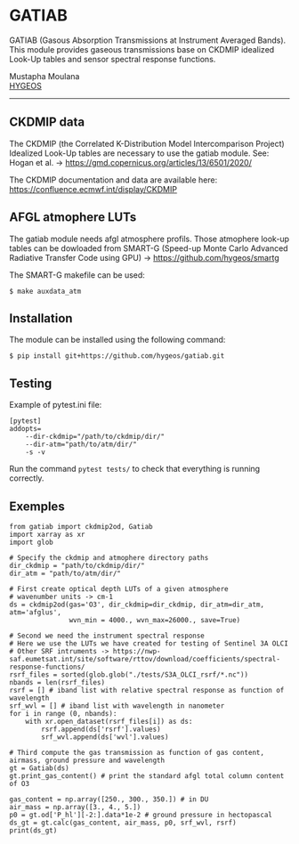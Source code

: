 # GATIAB
GATIAB (Gasous Absorption Transmissions at Instrument Averaged Bands). \
This module provides gaseous transmissions base on CKDMIP idealized Look-Up tables and sensor spectral response functions.

Mustapha Moulana  
[HYGEOS](www.hygeos.com)

-----------------------------------------


## CKDMIP data
The CKDMIP (the Correlated K-Distribution Model Intercomparison Project) Idealized Look-Up tables are necessary to use the gatiab module. See: Hogan et al. ->  https://gmd.copernicus.org/articles/13/6501/2020/

The CKDMIP documentation and data are available here: https://confluence.ecmwf.int/display/CKDMIP

## AFGL atmophere LUTs
The gatiab module needs afgl atmosphere profils. Those atmophere look-up tables can be dowloaded from SMART-G (Speed-up Monte Carlo Advanced Radiative Transfer Code using GPU) -> https://github.com/hygeos/smartg

The SMART-G makefile can be used:
```
$ make auxdata_atm
```

## Installation
The module can be installed using the following command:
```
$ pip install git+https://github.com/hygeos/gatiab.git
```

## Testing
Example of pytest.ini file:
```
[pytest]
addopts=
    --dir-ckdmip="/path/to/ckdmip/dir/"
    --dir-atm="path/to/atm/dir/"
    -s -v
```
Run the command `pytest tests/` to check that everything is running correctly.

## Exemples
```
from gatiab import ckdmip2od, Gatiab
import xarray as xr
import glob

# Specify the ckdmip and atmophere directory paths
dir_ckdmip = "path/to/ckdmip/dir/" 
dir_atm = "path/to/atm/dir/"

# First create optical depth LUTs of a given atmosphere
# wavenumber units -> cm-1
ds = ckdmip2od(gas='O3', dir_ckdmip=dir_ckdmip, dir_atm=dir_atm, atm='afglus',
               wvn_min = 4000., wvn_max=26000., save=True)

# Second we need the instrument spectral response
# Here we use the LUTs we have created for testing of Sentinel 3A OLCI
# Other SRF intruments -> https://nwp-saf.eumetsat.int/site/software/rttov/download/coefficients/spectral-response-functions/
rsrf_files = sorted(glob.glob("./tests/S3A_OLCI_rsrf/*.nc"))
nbands = len(rsrf_files)
rsrf = [] # iband list with relative spectral response as function of wavelength
srf_wvl = [] # iband list with wavelength in nanometer
for i in range (0, nbands):
    with xr.open_dataset(rsrf_files[i]) as ds:
        rsrf.append(ds['rsrf'].values)
        srf_wvl.append(ds['wvl'].values)

# Third compute the gas transmission as function of gas content, airmass, ground pressure and wavelength
gt = Gatiab(ds)
gt.print_gas_content() # print the standard afgl total column content of O3

gas_content = np.array([250., 300., 350.]) # in DU
air_mass = np.array([3., 4., 5.])
p0 = gt.od['P_hl'][-2:].data*1e-2 # ground pressure in hectopascal
ds_gt = gt.calc(gas_content, air_mass, p0, srf_wvl, rsrf)
print(ds_gt)
```

